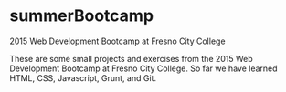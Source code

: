 # summerBootcamp
2015 Web Development Bootcamp at Fresno City College

These are some small projects and exercises from the 2015 Web Development Bootcamp at Fresno City College.
So far we have learned HTML, CSS, Javascript, Grunt, and Git.
